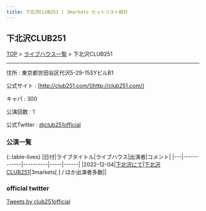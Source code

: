 ```yaml
---
title: 下北沢CLUB251 | 3markets セットリスト統計
---
```

## 下北沢CLUB251

[TOP](/setlist/) > [ライブハウス一覧](livehouses.html) > 下北沢CLUB251

___

住所
:    東京都世田谷区代沢5-29-15SYビルB1

公式サイト
:    [http://club251.com/](http://club251.com/)

キャパ
:    300

公演回数
: 1


公式Twitter
: <a href="https://twitter.com/club251official">@club251official</a>


### 公演一覧

{:.table-lives}
|日付|ライブタイトル|ライブハウス|出演者|コメント|
|---|------------|----------|-----|------|
|<span class="nowrap">2022-12-04</span>|[下北沢にて](live043.html)|[下北沢CLUB251](livehouse047.html)|3markets[ ] / ほか出演者多数||



### official twitter

<a class="twitter-timeline" href="https://twitter.com/club251official?ref_src=twsrc%5Etfw">Tweets by club251official</a> <script async src="https://platform.twitter.com/widgets.js" charset="utf-8"></script>